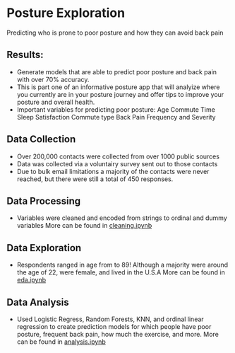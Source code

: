 # Posture Exploration
Predicting who is prone to poor posture and how they can avoid back pain

## Results:
*  Generate models that are able to predict poor posture and back pain with over 70% accuracy.
* This is part one of an informative posture app that will analyize where you currently are in your posture journey and offer tips to improve your posture and overall health.
* Important variables for predicting poor posture: 
    Age
    Commute Time
    Sleep Satisfaction
    Commute type
    Back Pain Frequency and Severity
   

## Data Collection
- Over 200,000 contacts were collected from over 1000 public sources
- Data was collected via a voluntairy survey sent out to those contacts
- Due to bulk email limitations a majority of the contacts were never reached, but there were still a total of 450 responses.

## Data Processing
- Variables were cleaned and encoded from strings to ordinal and dummy variables
More can be found in [cleaning.ipynb](#blob/master/eda.ipynb)

## Data Exploration
- Respondents ranged in age from to 89! Although a majority were around the age of 22, were female, and lived in the U.S.A
More can be found in [eda.ipynb](#blob/master/eda.ipynb)


## Data Analysis
- Used Logistic Regress, Random Forests, KNN, and ordinal linear regression to create prediction models for which people have poor posture, frequent back pain, how much the exercise, and more.
More can be found in [analysis.ipynb](#blob/master/eda.ipynb)

